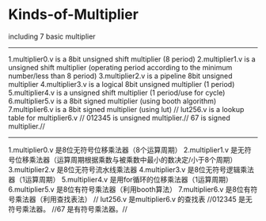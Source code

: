 # Kinds-of-Multiplier
including 7 basic multiplier

*********************************************************
1.multiplier0.v is a 8bit unsigned shift multiplier (8 period)
2.multiplier1.v is a unsigned shift multiplier (operating period according to the minimum number/less than 8 period)
3.multiplier2.v is a pipeline 8bit unsigned multiplier 
4.multiplier3.v is a logical 8bit unsigned multiplier (1 period)
5.multiplier4.v is a unsigned shift multiplier (1 period/use for cycle)
6.multiplier5.v is a 8bit signed multiplier (using booth algorithm) 
7.multiplier6.v is a 8bit signed multiplier (using lut)
//
lut256.v is a lookup table for multiplier6.v
// 012345 is unsigned multiplier.// 67 is signed multiplier.//

*********************************************************
1.multiplier0.v 是8位无符号位移乘法器（8个运算周期）
2.multiplier1.v 是无符号位移乘法器（运算周期根据乘数与被乘数中最小的数决定/小于8个周期）
3.multiplier2.v 是8位无符号流水线乘法器
4.multiplier3.v 是8位无符号逻辑乘法器（1运算周期）
5.multiplier4.v 是用for循环的位移乘法器（1运算周期）
6.multiplier5.v 是8位有符号乘法器（利用booth算法）
7.multiplier6.v 是8位有符号乘法器（利用查找表法）
//
lut256.v 是multiplier6.v 的查找表
//012345 是无符号乘法器。 //67 是有符号乘法器。//
